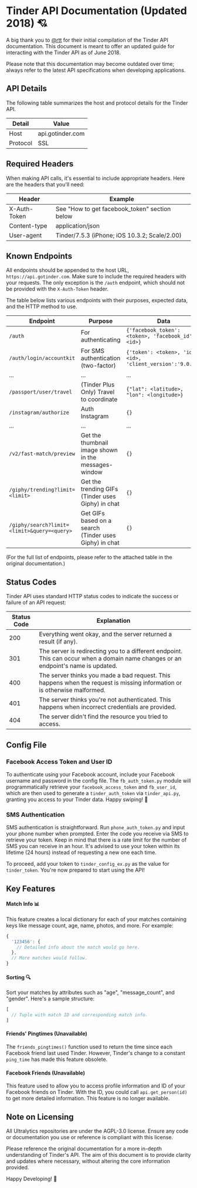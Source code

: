 # Tinder API Documentation (Updated 2018) 💘

A big thank you to [@rtt](https://gist.github.com/rtt/10403467#file-tinder-api-documentation-md) for their initial compilation of the Tinder API documentation. This document is meant to offer an updated guide for interacting with the Tinder API as of June 2018.

Please note that this documentation may become outdated over time; always refer to the latest API specifications when developing applications.

## API Details

The following table summarizes the host and protocol details for the Tinder API.

| Detail   | Value               |
|----------|---------------------|
| Host     | api.gotinder.com    |
| Protocol | SSL                 |

## Required Headers

When making API calls, it's essential to include appropriate headers. Here are the headers that you'll need:

| Header         | Example                                                  |
|----------------|----------------------------------------------------------|
| X-Auth-Token   | See "How to get facebook_token" section below            |
| Content-type   | application/json                                         |
| User-agent     | Tinder/7.5.3 (iPhone; iOS 10.3.2; Scale/2.00)            |

## Known Endpoints

All endpoints should be appended to the host URL, `https://api.gotinder.com`. Make sure to include the required headers with your requests. The only exception is the `/auth` endpoint, which should not be provided with the `X-Auth-Token` header.

The table below lists various endpoints with their purposes, expected data, and the HTTP method to use.

| Endpoint                                 | Purpose                                                  | Data                                                                            | Method |
|------------------------------------------|----------------------------------------------------------|---------------------------------------------------------------------------------|--------|
| `/auth`                                  | For authenticating                                       | `{'facebook_token': <token>, 'facebook_id': <id>}`                              | POST   |
| `/auth/login/accountkit`                 | For SMS authentication (two-factor)                      | `{'token': <token>, 'id': <id>, 'client_version':'9.0.1'}`                     | POST   |
| ...                                      | ...                                                      | ...                                                                             | ...    |
| `/passport/user/travel`                  | (Tinder Plus Only) Travel to coordinate                  | `{"lat": <latitude>, "lon": <longitude>}`                                      | POST   |
| `/instagram/authorize`                   | Auth Instagram                                           | `{}`                                                                            | GET    |
| ...                                      | ...                                                      | ...                                                                             | ...    |
| `/v2/fast-match/preview`                 | Get the thumbnail image shown in the messages-window     | `{}`                                                                            | GET    |
| `/giphy/trending?limit=<limit>`          | Get the trending GIFs (Tinder uses Giphy) in chat        | `{}`                                                                            | GET    |
| `/giphy/search?limit=<limit>&query=<query>` | Get GIFs based on a search (Tinder uses Giphy) in chat | `{}`                                                                            | GET    |

(For the full list of endpoints, please refer to the attached table in the original documentation.)

## Status Codes

Tinder API uses standard HTTP status codes to indicate the success or failure of an API request:

| Status Code | Explanation                                                                                                                                 |
|-------------|---------------------------------------------------------------------------------------------------------------------------------------------|
| 200         | Everything went okay, and the server returned a result (if any).                                                                             |
| 301         | The server is redirecting you to a different endpoint. This can occur when a domain name changes or an endpoint's name is updated.            |
| 400         | The server thinks you made a bad request. This happens when the request is missing information or is otherwise malformed.                     |
| 401         | The server thinks you're not authenticated. This happens when incorrect credentials are provided.                                             |
| 404         | The server didn't find the resource you tried to access.                                                                                     |

## Config File

### Facebook Access Token and User ID

To authenticate using your Facebook account, include your Facebook username and password in the config file. The `fb_auth_token.py` module will programmatically retrieve your `facebook_access_token` and `fb_user_id`, which are then used to generate a `tinder_auth_token` via `tinder_api.py`, granting you access to your Tinder data. Happy swiping! 🎉

### SMS Authentication

SMS authentication is straightforward. Run `phone_auth_token.py` and input your phone number when prompted. Enter the code you receive via SMS to retrieve your token. Keep in mind that there is a rate limit for the number of SMS you can receive in an hour. It's advised to use your token within its lifetime (24 hours) instead of requesting a new one each time.

To proceed, add your token to `tinder_config_ex.py` as the value for `tinder_token`. You're now prepared to start using the API!

## Key Features

#### Match Info 📊

This feature creates a local dictionary for each of your matches containing keys like message count, age, name, photos, and more. For example:

```javascript
{
  '123456': {
    // Detailed info about the match would go here.
  },
  // More matches would follow.
}
```

#### Sorting 🔍

Sort your matches by attributes such as "age", "message_count", and "gender". Here's a sample structure:

```javascript
[
  // Tuple with match ID and corresponding match info.
]
```

#### Friends' Pingtimes (Unavailable)

The `friends_pingtimes()` function used to return the time since each Facebook friend last used Tinder. However, Tinder's change to a constant `ping_time` has made this feature obsolete.

#### Facebook Friends (Unavailable)

This feature used to allow you to access profile information and ID of your Facebook friends on Tinder. With the ID, you could call `api.get_person(id)` to get more detailed information. This feature is no longer available.

## Note on Licensing

All Ultralytics repositories are under the AGPL-3.0 license. Ensure any code or documentation you use or reference is compliant with this license.

Please reference the original documentation for a more in-depth understanding of Tinder's API. The aim of this document is to provide clarity and updates where necessary, without altering the core information provided.

Happy Developing! 🚀
